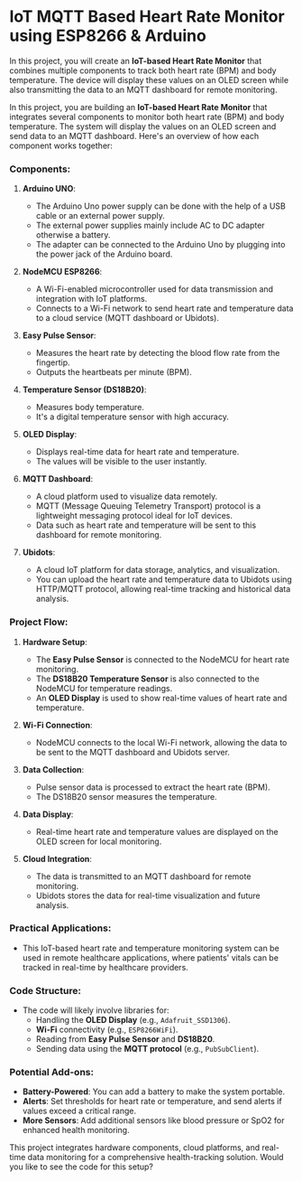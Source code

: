 # IoT MQTT Based Heart Rate Monitor using ESP8266 & Arduino

In this project, you will create an **IoT-based Heart Rate Monitor** that combines multiple components to track both heart rate (BPM) and body temperature. 
The device will display these values on an OLED screen while also transmitting the data to an MQTT dashboard for remote monitoring.

In this project, you are building an **IoT-based Heart Rate Monitor** that integrates several components to monitor both heart rate (BPM) and body temperature. The system will display the values on an OLED screen and send data to an MQTT dashboard. Here's an overview of how each component works together:

### Components:
1. **Arduino UNO**:
   - The Arduino Uno power supply can be done with the help of a USB cable or an external power
     supply.
   - The external power supplies mainly include AC to DC adapter otherwise a battery.
   - The adapter can be connected to the Arduino Uno by plugging into the power jack of the Arduino
     board.
     
3. **NodeMCU ESP8266**:
   - A Wi-Fi-enabled microcontroller used for data transmission and integration with IoT platforms.
   - Connects to a Wi-Fi network to send heart rate and temperature data to a cloud service (MQTT dashboard or Ubidots).

2. **Easy Pulse Sensor**:
   - Measures the heart rate by detecting the blood flow rate from the fingertip.
   - Outputs the heartbeats per minute (BPM).

3. **Temperature Sensor (DS18B20)**:
   - Measures body temperature.
   - It's a digital temperature sensor with high accuracy.

4. **OLED Display**:
   - Displays real-time data for heart rate and temperature.
   - The values will be visible to the user instantly.

5. **MQTT Dashboard**:
   - A cloud platform used to visualize data remotely.
   - MQTT (Message Queuing Telemetry Transport) protocol is a lightweight messaging protocol ideal for IoT devices.
   - Data such as heart rate and temperature will be sent to this dashboard for remote monitoring.

6. **Ubidots**:
   - A cloud IoT platform for data storage, analytics, and visualization.
   - You can upload the heart rate and temperature data to Ubidots using HTTP/MQTT protocol, allowing real-time tracking and historical data analysis.

### Project Flow:
1. **Hardware Setup**:
   - The **Easy Pulse Sensor** is connected to the NodeMCU for heart rate monitoring.
   - The **DS18B20 Temperature Sensor** is also connected to the NodeMCU for temperature readings.
   - An **OLED Display** is used to show real-time values of heart rate and temperature.
   
2. **Wi-Fi Connection**:
   - NodeMCU connects to the local Wi-Fi network, allowing the data to be sent to the MQTT dashboard and Ubidots server.

3. **Data Collection**:
   - Pulse sensor data is processed to extract the heart rate (BPM).
   - The DS18B20 sensor measures the temperature.

4. **Data Display**:
   - Real-time heart rate and temperature values are displayed on the OLED screen for local monitoring.

5. **Cloud Integration**:
   - The data is transmitted to an MQTT dashboard for remote monitoring.
   - Ubidots stores the data for real-time visualization and future analysis.

### Practical Applications:
- This IoT-based heart rate and temperature monitoring system can be used in remote healthcare applications, where patients' vitals can be tracked in real-time by healthcare providers.

### Code Structure:
- The code will likely involve libraries for:
  - Handling the **OLED Display** (e.g., `Adafruit_SSD1306`).
  - **Wi-Fi** connectivity (e.g., `ESP8266WiFi`).
  - Reading from **Easy Pulse Sensor** and **DS18B20**.
  - Sending data using the **MQTT protocol** (e.g., `PubSubClient`).

### Potential Add-ons:
- **Battery-Powered**: You can add a battery to make the system portable.
- **Alerts**: Set thresholds for heart rate or temperature, and send alerts if values exceed a critical range.
- **More Sensors**: Add additional sensors like blood pressure or SpO2 for enhanced health monitoring.

This project integrates hardware components, cloud platforms, and real-time data monitoring for a comprehensive health-tracking solution. Would you like to see the code for this setup?
